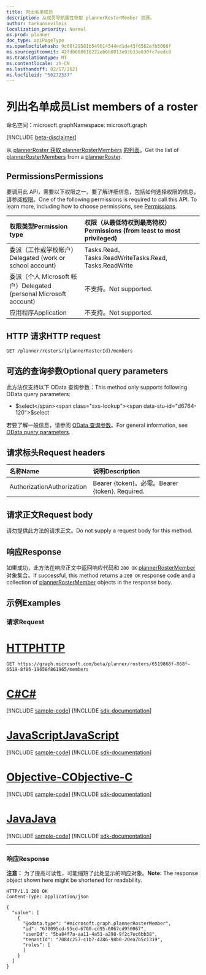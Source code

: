 ```yaml
---
title: 列出名单成员
description: 从成员导航属性获取 plannerRosterMember 资源。
author: tarkansevilmis
localization_priority: Normal
ms.prod: planner
doc_type: apiPageType
ms.openlocfilehash: 9c08f29581b549014544ed1de43f6562efb5066f
ms.sourcegitcommit: 42fdb068616222eb6b0813e93b33e830fc7eedc0
ms.translationtype: MT
ms.contentlocale: zh-CN
ms.lasthandoff: 02/17/2021
ms.locfileid: "50272537"
---
```

# <a name="list-members-of-a-roster"></a><span data-ttu-id="d6764-103">列出名单成员</span><span class="sxs-lookup"><span data-stu-id="d6764-103">List members of a roster</span></span>
<span data-ttu-id="d6764-104">命名空间：microsoft.graph</span><span class="sxs-lookup"><span data-stu-id="d6764-104">Namespace: microsoft.graph</span></span>

[!INCLUDE [beta-disclaimer](../../includes/beta-disclaimer.md)]

<span data-ttu-id="d6764-105">从 [plannerRoster 获取 plannerRosterMembers](../resources/plannerrostermember.md) [的列表](../resources/plannerroster.md)。</span><span class="sxs-lookup"><span data-stu-id="d6764-105">Get the list of [plannerRosterMembers](../resources/plannerrostermember.md) from a [plannerRoster](../resources/plannerroster.md).</span></span>

## <a name="permissions"></a><span data-ttu-id="d6764-106">Permissions</span><span class="sxs-lookup"><span data-stu-id="d6764-106">Permissions</span></span>
<span data-ttu-id="d6764-p101">要调用此 API，需要以下权限之一。要了解详细信息，包括如何选择权限的信息，请参阅[权限](/graph/permissions-reference)。</span><span class="sxs-lookup"><span data-stu-id="d6764-p101">One of the following permissions is required to call this API. To learn more, including how to choose permissions, see [Permissions](/graph/permissions-reference).</span></span>

|<span data-ttu-id="d6764-109">权限类型</span><span class="sxs-lookup"><span data-stu-id="d6764-109">Permission type</span></span>|<span data-ttu-id="d6764-110">权限（从最低特权到最高特权）</span><span class="sxs-lookup"><span data-stu-id="d6764-110">Permissions (from least to most privileged)</span></span>|
|:---|:---|
|<span data-ttu-id="d6764-111">委派（工作或学校帐户）</span><span class="sxs-lookup"><span data-stu-id="d6764-111">Delegated (work or school account)</span></span>|<span data-ttu-id="d6764-112">Tasks.Read、Tasks.ReadWrite</span><span class="sxs-lookup"><span data-stu-id="d6764-112">Tasks.Read, Tasks.ReadWrite</span></span>|
|<span data-ttu-id="d6764-113">委派（个人 Microsoft 帐户）</span><span class="sxs-lookup"><span data-stu-id="d6764-113">Delegated (personal Microsoft account)</span></span>|<span data-ttu-id="d6764-114">不支持。</span><span class="sxs-lookup"><span data-stu-id="d6764-114">Not supported.</span></span>|
|<span data-ttu-id="d6764-115">应用程序</span><span class="sxs-lookup"><span data-stu-id="d6764-115">Application</span></span>|<span data-ttu-id="d6764-116">不支持。</span><span class="sxs-lookup"><span data-stu-id="d6764-116">Not supported.</span></span>|

## <a name="http-request"></a><span data-ttu-id="d6764-117">HTTP 请求</span><span class="sxs-lookup"><span data-stu-id="d6764-117">HTTP request</span></span>

<!-- {
  "blockType": "ignored"
}
-->
``` http
GET /planner/rosters/{plannerRosterId}/members
```

## <a name="optional-query-parameters"></a><span data-ttu-id="d6764-118">可选的查询参数</span><span class="sxs-lookup"><span data-stu-id="d6764-118">Optional query parameters</span></span>
<span data-ttu-id="d6764-119">此方法仅支持以下 OData 查询参数：</span><span class="sxs-lookup"><span data-stu-id="d6764-119">This method only supports following OData query parameters:</span></span>

- <span data-ttu-id="d6764-120">$select</span><span class="sxs-lookup"><span data-stu-id="d6764-120">$select</span></span>

<span data-ttu-id="d6764-121">若要了解一般信息，请参阅 [OData 查询参数](/graph/query-parameters)。</span><span class="sxs-lookup"><span data-stu-id="d6764-121">For general information, see [OData query parameters](/graph/query-parameters).</span></span>

## <a name="request-headers"></a><span data-ttu-id="d6764-122">请求标头</span><span class="sxs-lookup"><span data-stu-id="d6764-122">Request headers</span></span>
|<span data-ttu-id="d6764-123">名称</span><span class="sxs-lookup"><span data-stu-id="d6764-123">Name</span></span>|<span data-ttu-id="d6764-124">说明</span><span class="sxs-lookup"><span data-stu-id="d6764-124">Description</span></span>|
|:---|:---|
|<span data-ttu-id="d6764-125">Authorization</span><span class="sxs-lookup"><span data-stu-id="d6764-125">Authorization</span></span>|<span data-ttu-id="d6764-p102">Bearer {token}。必需。</span><span class="sxs-lookup"><span data-stu-id="d6764-p102">Bearer {token}. Required.</span></span>|

## <a name="request-body"></a><span data-ttu-id="d6764-128">请求正文</span><span class="sxs-lookup"><span data-stu-id="d6764-128">Request body</span></span>
<span data-ttu-id="d6764-129">请勿提供此方法的请求正文。</span><span class="sxs-lookup"><span data-stu-id="d6764-129">Do not supply a request body for this method.</span></span>

## <a name="response"></a><span data-ttu-id="d6764-130">响应</span><span class="sxs-lookup"><span data-stu-id="d6764-130">Response</span></span>

<span data-ttu-id="d6764-131">如果成功，此方法在响应正文中返回响应代码和 `200 OK` [plannerRosterMember](../resources/plannerrostermember.md) 对象集合。</span><span class="sxs-lookup"><span data-stu-id="d6764-131">If successful, this method returns a `200 OK` response code and a collection of [plannerRosterMember](../resources/plannerrostermember.md) objects in the response body.</span></span>

## <a name="examples"></a><span data-ttu-id="d6764-132">示例</span><span class="sxs-lookup"><span data-stu-id="d6764-132">Examples</span></span>

### <a name="request"></a><span data-ttu-id="d6764-133">请求</span><span class="sxs-lookup"><span data-stu-id="d6764-133">Request</span></span>

# <a name="http"></a>[<span data-ttu-id="d6764-134">HTTP</span><span class="sxs-lookup"><span data-stu-id="d6764-134">HTTP</span></span>](#tab/http)
<!-- {
  "blockType": "request",
  "name": "list_plannerrostermember"
}
-->
``` http
GET https://graph.microsoft.com/beta/planner/rosters/6519868f-868f-6519-8f86-19658f861965/members
```
# <a name="c"></a>[<span data-ttu-id="d6764-135">C#</span><span class="sxs-lookup"><span data-stu-id="d6764-135">C#</span></span>](#tab/csharp)
[!INCLUDE [sample-code](../includes/snippets/csharp/list-plannerrostermember-csharp-snippets.md)]
[!INCLUDE [sdk-documentation](../includes/snippets/snippets-sdk-documentation-link.md)]

# <a name="javascript"></a>[<span data-ttu-id="d6764-136">JavaScript</span><span class="sxs-lookup"><span data-stu-id="d6764-136">JavaScript</span></span>](#tab/javascript)
[!INCLUDE [sample-code](../includes/snippets/javascript/list-plannerrostermember-javascript-snippets.md)]
[!INCLUDE [sdk-documentation](../includes/snippets/snippets-sdk-documentation-link.md)]

# <a name="objective-c"></a>[<span data-ttu-id="d6764-137">Objective-C</span><span class="sxs-lookup"><span data-stu-id="d6764-137">Objective-C</span></span>](#tab/objc)
[!INCLUDE [sample-code](../includes/snippets/objc/list-plannerrostermember-objc-snippets.md)]
[!INCLUDE [sdk-documentation](../includes/snippets/snippets-sdk-documentation-link.md)]

# <a name="java"></a>[<span data-ttu-id="d6764-138">Java</span><span class="sxs-lookup"><span data-stu-id="d6764-138">Java</span></span>](#tab/java)
[!INCLUDE [sample-code](../includes/snippets/java/list-plannerrostermember-java-snippets.md)]
[!INCLUDE [sdk-documentation](../includes/snippets/snippets-sdk-documentation-link.md)]

---



### <a name="response"></a><span data-ttu-id="d6764-139">响应</span><span class="sxs-lookup"><span data-stu-id="d6764-139">Response</span></span>
<span data-ttu-id="d6764-140">**注意：** 为了提高可读性，可能缩短了此处显示的响应对象。</span><span class="sxs-lookup"><span data-stu-id="d6764-140">**Note:** The response object shown here might be shortened for readability.</span></span>
<!-- {
  "blockType": "response",
  "truncated": true,
  "@odata.type": "Collection(microsoft.graph.plannerRosterMember)"
}
-->
``` http
HTTP/1.1 200 OK
Content-Type: application/json

{
  "value": [
    {
      "@odata.type": "#microsoft.graph.plannerRosterMember",
      "id": "670095cd-95cd-6700-cd95-0067cd950067",
      "userId": "5ba84f7a-aa11-4a51-a298-9f2c7ec6bb38",
      "tenantId": "7084c257-c1b7-4286-98b0-20ea7b5c1319",
      "roles": [
      ]
    }
  ]
}
```

